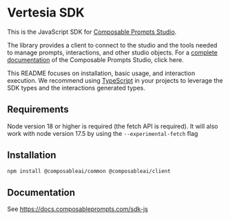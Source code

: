 # Vertesia SDK

This is the JavaScript SDK for [Composable Prompts Studio](https://app.composableprompts.com).

The library provides a client to connect to the studio and the tools needed to manage prompts, interactions, and other studio objects. For a [complete documentation](https://docs.composableprompts.com/) of the Composable Prompts Studio, click here.

This README focuses on installation, basic usage, and interaction execution. We recommend using [TypeScript](https://www.typescriptlang.org/) in your projects to leverage the SDK types and the interactions generated types.

## Requirements

Node version 18 or higher is required (the fetch API is required).
It will also work with node version 17.5 by using the `--experimental-fetch` flag

## Installation

```bash
npm install @composableai/common @composableai/client
```

## Documentation

See https://docs.composableprompts.com/sdk-js

